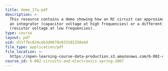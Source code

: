```yaml
---
title: demo_17a.pdf
description: >-
  This resource contains a demo showing how an RC circuit can approximate either
  an integrator (capacitor voltage at high frequencies) or a differentiator
  (resistor voltage at low frequencies).
type: course
layout: pdf
uid: d31f7bc824ceb3d0678e833101250e4d
file_type: application/pdf
file_location: >-
  https://open-learning-course-data-production.s3.amazonaws.com/6-002-circuits-and-electronics-spring-2007/d31f7bc824ceb3d0678e833101250e4d_demo_17a.pdf
course_id: 6-002-circuits-and-electronics-spring-2007
---
```

